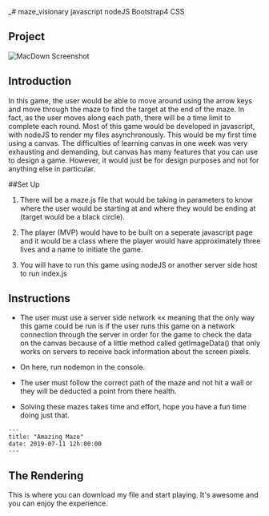 _# maze_visionary
javascript
nodeJS
Bootstrap4
CSS

## Project


![MacDown Screenshot](https://i.imgur.com/Bc9LXI5.png)
## Introduction

In this game, the user would be able to move around using the arrow keys and move through the maze to find the target at the end of the maze. In fact, as the user moves along each path, there will be a time limit to complete each round. Most of this game would be developed in javascript, with nodeJS to render my files asynchronously. This would be my first time using a canvas. The difficulties of learning canvas in one week was very exhausting and demanding, but canvas has many features that you can use to design a game. However, it would just be for design purposes and not for anything else in particular.


##Set Up

1. There will be a maze.js file that would be taking in parameters to know where the user would be starting at and where they would be ending at (target would be a black circle). 

2. The player (MVP) would have to be built on a seperate javascript page and it would be a class where the player would have approximately three lives and a name to initiate the game.

3. You will have to run this game using nodeJS or another server side host to run index.js

## Instructions
 - The user must use a server side network «« meaning that the only way this game could be run is if the user runs this game on a network connection through the server in order for the game to check the data on the canvas because of a little method called getImageData() that only works on servers to receive back information about the screen pixels.

 - On here, run nodemon in the console.

 - The user must follow the correct path of  the maze and not hit a wall or they will be deducted a point from there health.

- Solving these mazes takes time and effort, hope you have a fun time doing just that.

```
---
title: "Amazing Maze"
date: 2019-07-11 12h:00:00
---

```

## <a name="rendering-pane"></a>The Rendering 
This is where you can download my file and start playing. It's awesome and you can enjoy the experience.  

